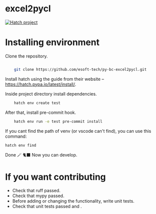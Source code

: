 # excel2pycl

[![Hatch project](https://img.shields.io/badge/%F0%9F%A5%9A-Hatch-4051b5.svg)](https://github.com/pypa/hatch)


# Installing environment

Clone the repository.

```bash

    git clone https://github.com/esoft-tech/py-bc-excel2pycl.git
```

Install hatch using the guide from their website – https://hatch.pypa.io/latest/install/.

Inside project directory install dependencies.

```bash
    hatch env create test
```

After that, install pre-commit hook.

```bash
    hatch env run -e test pre-commit install
```

If you cant find the path of venv (or vscode can't find), you can use this command:

```bash
hatch env find
```

Done 🪄 🐈‍⬛ Now you can develop.

# If you want contributing

- Check that ruff passed.
- Check that mypy passed.
- Before adding or changing the functionality, write unit tests.
- Check that unit tests passed and .